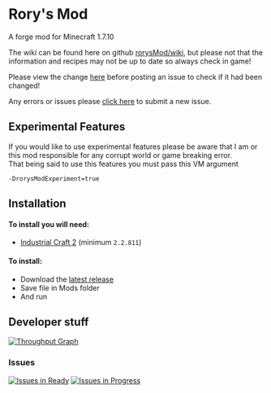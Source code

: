 # Rory's Mod
A forge mod for Minecraft 1.7.10

The wiki can be found here on github [rorysMod/wiki](https://github.com/GOGO98901/RorysMod/wiki), but please not that the information and recipes may not be up to date so always check in game!

Please view the change [here](https://github.com/GOGO98901/RorysMod/blob/master/change.log.md#change-log) before posting an issue to check if it had been changed!

Any errors or issues please [click here](https://github.com/GOGO98901/RorysMod/issues/new) to submit a new issue.

## Experimental Features
If you would like to use experimental features please be aware that I am or this mod responsible for any corrupt world
or game breaking error.<br>
That being said to use this features you must pass this VM argument
```
-DrorysModExperiment=true
```
## Installation
#### To install you will need:
- [Industrial Craft 2](http://www.industrial-craft.net/) (minimum `2.2.811`)

#### To install:
- Download the [latest release](https://github.com/GOGO98901/RorysMod/releases/latest)
- Save file in Mods folder
- And run

## Developer stuff
[![Throughput Graph](https://graphs.waffle.io/GOGO98901/RorysMod/throughput.svg)](https://waffle.io/GOGO98901/RorysMod/metrics)
### Issues
[![Issues in Ready](https://badge.waffle.io/GOGO98901/RorysMod.png?label=ready&title=Ready)](https://waffle.io/GOGO98901/RorysMod)
[![Issues in Progress](https://badge.waffle.io/GOGO98901/RorysMod.png?label=in%20progress&title=In%20Progress)](https://waffle.io/GOGO98901/RorysMod)
